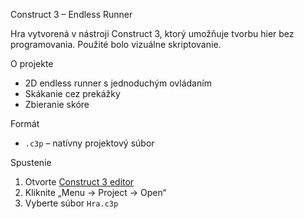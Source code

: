 Construct 3 – Endless Runner

Hra vytvorená v nástroji Construct 3, ktorý umožňuje tvorbu hier bez programovania. Použité bolo vizuálne skriptovanie.

O projekte
- 2D endless runner s jednoduchým ovládaním
- Skákanie cez prekážky
- Zbieranie skóre

Formát
- `.c3p` – natívny projektový súbor

Spustenie
1. Otvorte [Construct 3 editor](https://editor.construct.net)
2. Kliknite „Menu → Project → Open“
3. Vyberte súbor `Hra.c3p`

